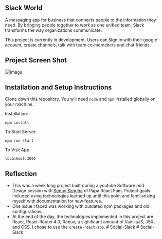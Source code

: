 ## Slack World

 A messaging app for business that connects people to the information they need. By bringing people together to work as one unified team, Slack transforms the way organizations communicate.

This project is currently in development. Users can Sign in with their google account, create channels, talk with team co-memebers and chat friends

## Project Screen Shot
  
![image](https://github.com/Haruna2004/Slack-clone/assets/106999819/78f0a6f9-efea-4b91-b8d7-558bca35a97e)

## Installation and Setup Instructions

Clone down this repository. You will need `node` and `npm` installed globally on your machine.  

Installation:

`npm install`  

To Start Server:

`npm run start`  

To Visit App:

`localhost:3000`  

## Reflection

  - This was a week long project built during a youtube Software and Design session with [Sonny Sangha](https://youtube.com/@SonnySangha) of Papa React Fam. Project goals included using technologies learned up until this point and familiarizing myself with documentation for new features.  
  - One issue I faced was working with outdated npm packages and old configurations.
  - At the end of the day, the technologies implemented in this project are React, React-Router 4.0, Redux,  a significant amount of VanillaJS, JSX, and CSS. I chose to use the `create-react-app`.
#   S o c i a l - S l a c k  
 #   S o c i a l - S l a c k  
 